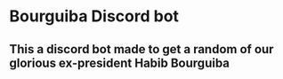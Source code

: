 # Bourguiba Discord bot
## This a discord bot made to get a random of our glorious ex-president Habib Bourguiba 